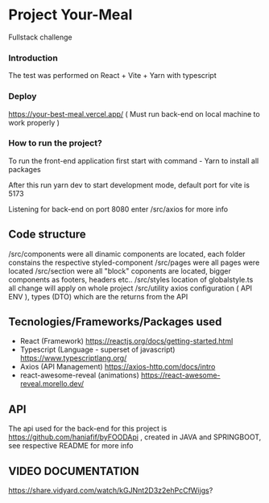 # Project Your-Meal
Fullstack challenge

### Introduction
The test was performed on React + Vite + Yarn with typescript

### Deploy

https://your-best-meal.vercel.app/ ( Must run back-end on local machine to work properly )

### How to run the project?

To run the front-end application first start with command - Yarn to install all packages

After this run yarn dev to start development mode, default port for vite is 5173

Listening for back-end on port 8080 enter /src/axios for more info

## Code structure

/src/components were all dinamic components are located, each folder constains the respective styled-component
/src/pages were all pages were located
/src/section were all "block" coponents are located, bigger components as footers, headers etc..
/src/styles location of globalstyle.ts all change will apply on whole project
/src/utility axios configuration ( API ENV ), types (DTO) which are the returns from the API

## Tecnologies/Frameworks/Packages used

- React (Framework) https://reactjs.org/docs/getting-started.html
- Typescript (Language - superset of javascript) https://www.typescriptlang.org/
- Axios (API Management) https://axios-http.com/docs/intro
- react-awesome-reveal (animations) https://react-awesome-reveal.morello.dev/

## API

The api used for the back-end for this project is https://github.com/haniafif/byFOODApi , created in JAVA and SPRINGBOOT, see respective README for more info

## VIDEO DOCUMENTATION

https://share.vidyard.com/watch/kGJNnt2D3z2ehPcCfWijgs?